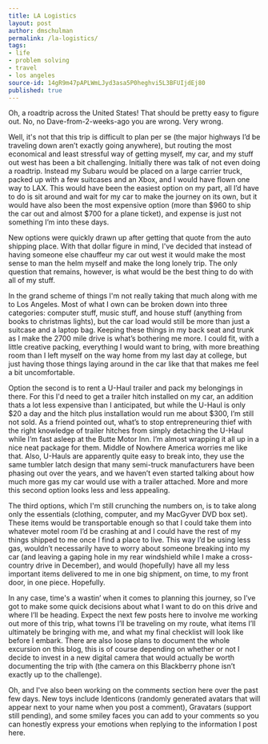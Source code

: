 ```yaml
---
title: LA Logistics
layout: post
author: dmschulman
permalink: /la-logistics/
tags:
- life
- problem solving
- travel
- los angeles
source-id: 14gR9m47pAPLWmLJyd3asa5P0heghvi5L3BFUIjdEj80
published: true
---
```

Oh, a roadtrip across the United States! That should be pretty easy to figure out. No, no Dave-from-2-weeks-ago you are wrong. Very wrong.

Well, it's not that this trip is difficult to plan per se (the major highways I’d be traveling down aren’t exactly going anywhere), but routing the most economical and least stressful way of getting myself, my car, and my stuff out west has been a bit challenging. Initially there was talk of not even doing a roadtrip. Instead my Subaru would be placed on a large carrier truck, packed up with a few suitcases and an Xbox, and I would have flown one way to LAX. This would have been the easiest option on my part, all I’d have to do is sit around and wait for my car to make the journey on its own, but it would have also been the most expensive option (more than $960 to ship the car out and almost $700 for a plane ticket), and expense is just not something I’m into these days.

New options were quickly drawn up after getting that quote from the auto shipping place. With that dollar figure in mind, I've decided that instead of having someone else chauffeur my car out west it would make the most sense to man the helm myself and make the long lonely trip. The only question that remains, however, is what would be the best thing to do with all of my stuff.

In the grand scheme of things I'm not really taking that much along with me to Los Angeles. Most of what I own can be broken down into three categories: computer stuff, music stuff, and house stuff (anything from books to christmas lights), but the car load would still be more than just a suitcase and a laptop bag. Keeping these things in my back seat and trunk as I make the 2700 mile drive is what’s bothering me more. I could fit, with a little creative packing, everything I would want to bring, with more breathing room than I left myself on the way home from my last day at college, but just having those things laying around in the car like that that makes me feel a bit uncomfortable.

Option the second is to rent a U-Haul trailer and pack my belongings in there. For this I'd need to get a trailer hitch installed on my car, an addition thats a lot less expensive than I anticipated, but while the U-Haul is only $20 a day and the hitch plus installation would run me about $300, I’m still not sold. As a friend pointed out, what’s to stop entrepreneuring thief with the right knowledge of trailer hitches from simply detaching the U-Haul while I’m fast asleep at the Butte Motor Inn. I’m almost wrapping it all up in a nice neat package for them. Middle of Nowhere America worries me like that. Also, U-Hauls are apparently quite easy to break into, they use the same tumbler latch design that many semi-truck manufacturers have been phasing out over the years, and we haven’t even started talking about how much more gas my car would use with a trailer attached. More and more this second option looks less and less appealing.

The third options, which I'm still crunching the numbers on, is to take along only the essentials (clothing, computer, and my MacGyver DVD box set). These items would be transportable enough so that I could take them into whatever motel room I’d be crashing at and I could have the rest of my things shipped to me once I find a place to live. This way I’d be using less gas, wouldn’t necessarily have to worry about someone breaking into my car (and leaving a gaping hole in my rear windshield while I make a cross-country drive in December), and would (hopefully) have all my less important items delivered to me in one big shipment, on time, to my front door, in one piece. Hopefully.

In any case, time's a wastin’ when it comes to planning this journey, so I’ve got to make some quick decisions about what I want to do on this drive and where I’ll be heading. Expect the next few posts here to involve me working out more of this trip, what towns I’ll be traveling on my route, what items I’ll ultimately be bringing with me, and what my final checklist will look like before I embark. There are also loose plans to document the whole excursion on this blog, this is of course depending on whether or not I decide to invest in a new digital camera that would actually be worth documenting the trip with (the camera on this Blackberry phone isn’t exactly up to the challenge).

Oh, and I've also been working on the comments section here over the past few days. New toys include Identicons (randomly generated avatars that will appear next to your name when you post a comment), Gravatars (support still pending), and some smiley faces you can add to your comments so you can honestly express your emotions when replying to the information I post here.

